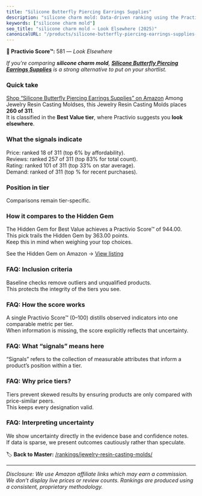 ```yaml
---
title: "Silicone Butterfly Piercing Earrings Supplies"
description: "silicone charm mold: Data-driven ranking using the Practivio Score™. Positioned by quality, value, demand, findability, momentum."
keywords: ["silicone charm mold"]
seo_title: "silicone charm mold — Look Elsewhere (2025)"
canonicalURL: "/products/silicone-butterfly-piercing-earrings-supplies-B0D3V7XD45/"
---
```


**🚫 Practivio Score™:** 581 — _Look Elsewhere_


*If you're comparing **silicone charm mold**, **[Silicone Butterfly Piercing Earrings Supplies](https://www.amazon.com/dp/B0D3V7XD45?tag=practivio-20)** is a strong alternative to put on your shortlist.*
### Quick take
[Shop “Silicone Butterfly Piercing Earrings Supplies” on Amazon](https://www.amazon.com/dp/B0D3V7XD45?tag=practivio-20)
Among Jewelry Resin Casting Moldses, this Jewelry Resin Casting Molds places **260 of 311**.  
It is classified in the **Best Value tier**, where Practivio suggests you **look elsewhere**.

### What the signals indicate
Price: ranked 18 of 311 (top 6% by affordability).  
Reviews: ranked 257 of 311 (top 83% for total count).  
Rating: ranked 101 of 311 (top 33% on star average).  
Demand: ranked  of 311 (top % for recent purchases).

### Position in tier
Comparisons remain tier-specific.

### How it compares to the Hidden Gem
The Hidden Gem for Best Value achieves a Practivio Score™ of 944.00.  
This pick trails the Hidden Gem by 363.00 points.  
Keep this in mind when weighing your top choices.  

See the Hidden Gem on Amazon → [View listing](https://www.amazon.com/dp/B0871WGZKP?tag=practivio-20)

### FAQ: Inclusion criteria
Baseline checks remove outliers and unqualified products.  
This protects the integrity of the tiers you see.

### FAQ: How the score works
A single Practivio Score™ (0–100) distills observed indicators into one comparable metric per tier.  
When information is missing, the score explicitly reflects that uncertainty.

### FAQ: What “signals” means here
“Signals” refers to the collection of measurable attributes that inform a product’s position within a tier.

### FAQ: Why price tiers?
Tiers prevent skewed results by ensuring products are only compared with price-similar peers.  
This keeps every designation valid.

### FAQ: Interpreting uncertainty
We show uncertainty directly in the evidence base and confidence notes.  
If data is sparse, we present outcomes cautiously rather than speculate.


🏷️ **Back to Master:** [/rankings/jewelry-resin-casting-molds/](/rankings/jewelry-resin-casting-molds/)

---
_Disclosure: We use Amazon affiliate links which may earn a commission. We don’t display live prices or review counts. Rankings are produced using a consistent, proprietary methodology._
